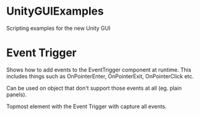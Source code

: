 UnityGUIExamples
================

Scripting examples for the new Unity GUI


Event Trigger
================

Shows how to add events to the EventTrigger component at runtime.
This includes things such as OnPointerEnter, OnPointerExit, OnPointerClick etc.

Can be used on object that don't support those events at all (eg. plain panels).

Topmost element with the Event Trigger with capture all events.

